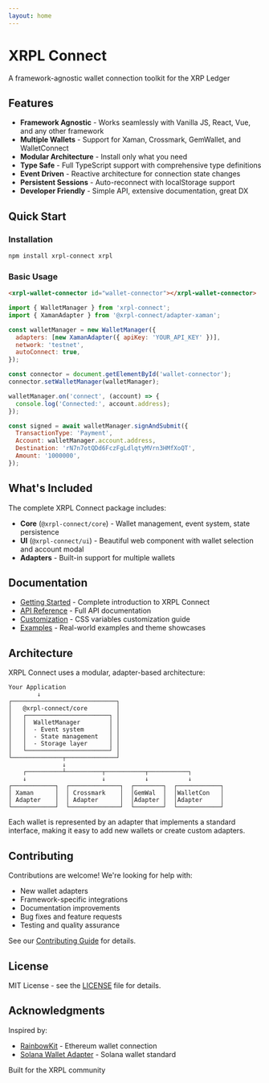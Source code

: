 ```yaml
---
layout: home
---
```


# XRPL Connect

A framework-agnostic wallet connection toolkit for the XRP Ledger

## Features

- **Framework Agnostic** - Works seamlessly with Vanilla JS, React, Vue, and any other framework
- **Multiple Wallets** - Support for Xaman, Crossmark, GemWallet, and WalletConnect
- **Modular Architecture** - Install only what you need
- **Type Safe** - Full TypeScript support with comprehensive type definitions
- **Event Driven** - Reactive architecture for connection state changes
- **Persistent Sessions** - Auto-reconnect with localStorage support
- **Developer Friendly** - Simple API, extensive documentation, great DX

## Quick Start

### Installation

```bash
npm install xrpl-connect xrpl
```

### Basic Usage

```html
<xrpl-wallet-connector id="wallet-connector"></xrpl-wallet-connector>
```

```javascript
import { WalletManager } from 'xrpl-connect';
import { XamanAdapter } from '@xrpl-connect/adapter-xaman';

const walletManager = new WalletManager({
  adapters: [new XamanAdapter({ apiKey: 'YOUR_API_KEY' })],
  network: 'testnet',
  autoConnect: true,
});

const connector = document.getElementById('wallet-connector');
connector.setWalletManager(walletManager);

walletManager.on('connect', (account) => {
  console.log('Connected:', account.address);
});

const signed = await walletManager.signAndSubmit({
  TransactionType: 'Payment',
  Account: walletManager.account.address,
  Destination: 'rN7n7otQDd6FczFgLdlqtyMVrn3HMfXoQT',
  Amount: '1000000',
});
```

## What's Included

The complete XRPL Connect package includes:

- **Core** (`@xrpl-connect/core`) - Wallet management, event system, state persistence
- **UI** (`@xrpl-connect/ui`) - Beautiful web component with wallet selection and account modal
- **Adapters** - Built-in support for multiple wallets

## Documentation

- [Getting Started](chapters/01-getting-started.html) - Complete introduction to XRPL Connect
- [API Reference](chapters/02-api-reference.html) - Full API documentation
- [Customization](chapters/03-customization.html) - CSS variables customization guide
- [Examples](chapters/04-examples.html) - Real-world examples and theme showcases

## Architecture

XRPL Connect uses a modular, adapter-based architecture:

```
Your Application
        ↓
┌─────────────────────────────┐
│   @xrpl-connect/core        │
│   ┌───────────────────────┐ │
│   │  WalletManager        │ │
│   │  - Event system       │ │
│   │  - State management   │ │
│   │  - Storage layer      │ │
│   └───────────────────────┘ │
└──────────────┬──────────────┘
               ↓
    ┌──────────┴──────────┬───────────┬───────────┐
    ↓                     ↓           ↓           ↓
┌────────────┐  ┌──────────────┐  ┌────────┐  ┌────────────┐
│ Xaman      │  │ Crossmark    │  │GemWal  │  │WalletCon   │
│ Adapter    │  │ Adapter      │  │Adapter │  │Adapter     │
└────────────┘  └──────────────┘  └────────┘  └────────────┘
```

Each wallet is represented by an adapter that implements a standard interface, making it easy to add new wallets or create custom adapters.

## Contributing

Contributions are welcome! We're looking for help with:

- New wallet adapters
- Framework-specific integrations
- Documentation improvements
- Bug fixes and feature requests
- Testing and quality assurance

See our [Contributing Guide](https://github.com/XRPL-Commons/xrpl-connect/blob/main/CONTRIBUTING.md) for details.

## License

MIT License - see the [LICENSE](https://github.com/XRPL-Commons/xrpl-connect/blob/main/LICENSE) file for details.

## Acknowledgments

Inspired by:
- [RainbowKit](https://www.rainbowkit.com/) - Ethereum wallet connection
- [Solana Wallet Adapter](https://github.com/solana-labs/wallet-adapter) - Solana wallet standard

Built for the XRPL community
